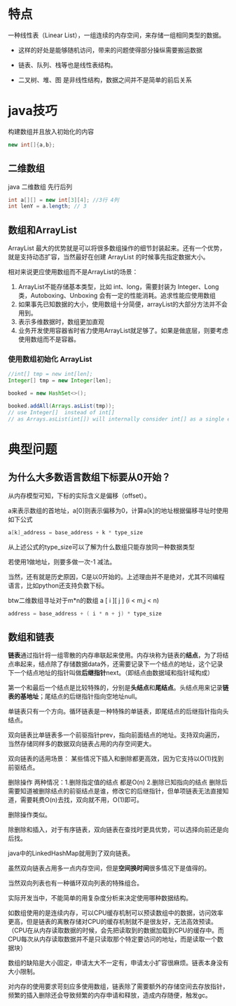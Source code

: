 # 特点

一种线性表（Linear List），一组连续的内存空间，来存储一组相同类型的数据。
- 这样的好处是能够随机访问，带来的问题使得部分操纵需要搬运数据


- 链表、队列、栈等也是线性表结构。
- 二叉树、堆、图 是非线性结构，数据之间并不是简单的前后关系


# java技巧
构建数组并且放入初始化的内容
```java
new int[]{a,b};
```

## 二维数组
java 二维数组 先行后列

```java
int a[][] = new int[3][4]; //3行 4列
int lenY = a.length; // 3
```



## 数组和ArrayList

ArrayList 最大的优势就是可以将很多数组操作的细节封装起来。还有一个优势，就是支持动态扩容，当然最好在创建 ArrayList 的时候事先指定数据大小。

相对来说更应使用数组而不是ArrayList的场景：

1. ArrayList不能存储基本类型，比如 int、long，需要封装为 Integer、Long类，Autoboxing、Unboxing 会有一定的性能消耗。追求性能应使用数组
2. 如果事先已知数据的大小，使用数组十分简便，arrayList的大部分方法并不会用到。
3. 表示多维数据时，数组更加直观
4. 业务开发使用容器省时省力使用ArrayList就足够了。如果是做底层，则要考虑使用数组而不是容器。


### 使用数组初始化 ArrayList 
```java
//int[] tmp = new int[len];
Integer[] tmp = new Integer[len];

booked = new HashSet<>();

booked.addAll(Arrays.asList(tmp));
// use Integer[]  instead of int[]
// as Arrays.asList(int[]) will internally consider int[] as a single element.
```


# 典型问题

## 为什么大多数语言数组下标要从0开始？

从内存模型可知，下标的实际含义是偏移（offset）。

a来表示数组的首地址，a[0]则表示偏移为0，计算a[k]的地址根据偏移寻址时使用如下公式

```java
a[k]_address = base_address + k * type_size
```

从上述公式的type_size可以了解为什么数组只能存放同一种数据类型

若使用1做地址，则要多做一次-1 减法。

当然，还有就是历史原因，C是以0开始的。上述理由并不是绝对，尤其不同编程语言，比如python还支持负数下标。

btw二维数组寻址对于m*n的数组 a [ i ][ j ] (i < m,j < n)

```java
address = base_address + ( i * n + j) * type_size
```

## 数组和链表

**链表**通过指针将一组零散的内存串联起来使用。内存块称为链表的**结点**，为了将结点串起来，结点除了存储数据data外，还需要记录下一个结点的地址，这个记录下一个结点地址的指针叫做**后继指针**next。（即结点由数据域和指针域构成）

第一个和最后一个结点是比较特殊的，分别是**头结点**和**尾结点**。头结点用来记录**链表的基地址**；尾结点的后继指针指向空地址null。


单链表只有一个方向。循环链表是一种特殊的单链表，即尾结点的后继指针指向头结点。



双向链表比单链表多一个前驱指针prev，指向前面结点的地址。支持双向遍历，当然存储同样多的数据双向链表占用的内存空间更大。

双向链表的适用场景： 某些情况下插入和删除都更高效，因为它支持以O(1)找到前驱结点。

删除操作 两种情况：1.删除指定值的结点 都是O(n) 2.删除已知指向的结点 删除后需要知道被删除结点的前驱结点是谁，修改它的后继指针，但单项链表无法直接知道，需要耗费O(n)去找，双向就不用，O(1)即可。

删除操作类似。

除删除和插入，对于有序链表，双向链表在查找时更具优势，可以选择向前还是向后找。

java中的LinkedHashMap就用到了双向链表。



虽然双向链表占用多一点内存空间，但是**空间换时间**很多情况下是值得的。

当然双向列表也有一种循环双向列表的特殊组合。

实际开发当中，不能简单的用复杂度分析来决定使用哪种数据结构。

如数组使用的是连续内存，可以CPU缓存机制可以预读数组中的数据，访问效率更高，但是链表的离散存储对CPU的缓存机制就不是很友好，无法高效预读。（CPU在从内存读取数据的时候，会先把读取到的数据加载到CPU的缓存中。而CPU每次从内存读取数据并不是只读取那个特定要访问的地址，而是读取一个数据块）

数组的缺陷是大小固定，申请太大不一定有，申请太小扩容很麻烦。链表本身没有大小限制。



对内存的使用要求苛刻应多使用数组，链表除了需要额外的存储空间去存放指针，频繁的插入删除还会导致频繁的内存申请和释放，造成内存随便，触发gc。
